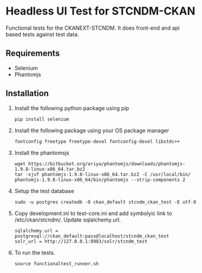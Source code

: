 # Headless UI Test for STCNDM-CKAN #

Functional tests for the CKANEXT-STCNDM.  It does front-end and api based tests against test data.

## Requirements ##

- Selenium
- Phantomjs

## Installation ##

1. Install the following python package using pip

	```
    pip install selenium
	```

2. Install the following package using your OS package manager

    ```
	fontconfig freetype freetype-devel fontconfig-devel libstdc++
    ```

3. Install the phantomsjs

    ```
    wget https://bitbucket.org/ariya/phantomjs/downloads/phantomjs-1.9.8-linux-x86_64.tar.bz2
    tar -xjvf phantomjs-1.9.8-linux-x86_64.tar.bz2 -C /usr/local/bin/ phantomjs-1.9.8-linux-x86_64/bin/phantomjs --strip-components 2
    ```

4. Setup the test database

    ```
    sudo -u postgres createdb -O ckan_default stcndm_ckan_test -E utf-8
    ```

5. Copy development.ini to test-core.ini and add symbolyic link to /etc/ckan/stcndm/.  Update sqlalchemy.url.

    ```
    sqlalchemy.url = postgresql://ckan_default:pass@localhost/stcndm_ckan_test
    solr_url = http://127.0.0.1:8983/solr/stcndm_test
    ```

6. To run the tests.

    ```
    source functionaltest_runner.sh
    ```
